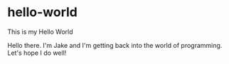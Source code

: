 # hello-world
This is my Hello World

Hello there. I'm Jake and I'm getting back into the world of programming. Let's hope I do well!
